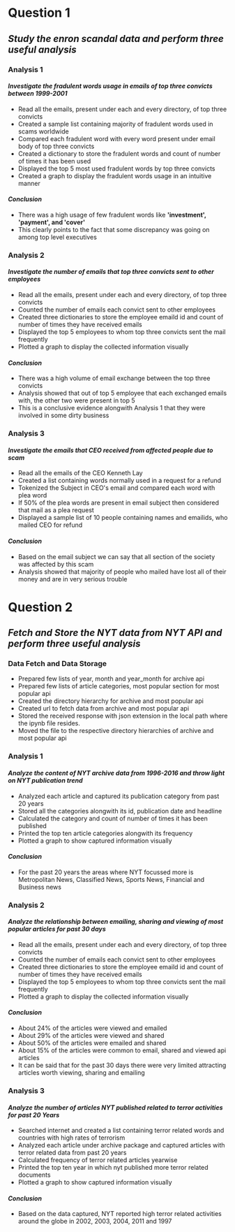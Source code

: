 # **Question 1**

## *Study the enron scandal data and perform three useful analysis*

### **Analysis 1**
    
#### *Investigate the fradulent words usage in emails of top three convicts between 1999-2001*
    
- Read all the emails, present under each and every directory, of top three convicts
- Created a sample list containing majority of fradulent words used in scams worldwide
- Compared each fradulent word with every word present under email body of top three convicts
- Created a dictionary to store the fradulent words and count of number of times it has been used
- Displayed the top 5 most used fradulent words by top three convicts
- Created a graph to display the fradulent words usage in an intuitive manner

#### *Conclusion*
    
- There was a high usage of few fradulent words like **'investment', 'payment', and 'cover'**
- This clearly points to the fact that some discrepancy was going on among top level executives


### **Analysis 2**
    
#### *Investigate the number of emails that top three convicts sent to other employees*
    
- Read all the emails, present under each and every directory, of top three convicts
- Counted the number of emails each convict sent to other employees
- Created three dictionaries to store the employee emaild id and count of number of times they have received emails
- Displayed the top 5 employees to whom top three convicts sent the mail frequently
- Plotted a graph to display the collected information visually

#### *Conclusion*
    
- There was a high volume of email exchange between the top three convicts
- Analysis showed that out of top 5 employee that each exchanged emails with, the other two were present in top 5
- This is a conclusive evidence alongwith Analysis 1 that they were involved in some dirty business
    

### **Analysis 3**
    
#### *Investigate the emails that CEO received  from affected people due to scam*
    
- Read all the emails of the CEO Kenneth Lay
- Created a list containing words normally used in a request for a refund
- Tokenized the Subject in CEO's email and compared each word with plea word
- If 50% of the plea words are present in email subject then considered that mail as a plea request
- Displayed a sample list of 10 people containing names and emailids, who mailed CEO for refund

#### *Conclusion*
    
- Based on the email subject we can say that all section of the society was affected by this scam
- Analysis showed that majority of people who mailed have lost all of their money and are in very serious trouble




# **Question 2**

## *Fetch and Store the NYT data from NYT API  and perform three useful analysis*

### **Data Fetch and Data Storage**

- Prepared few lists of year, month and year_month for archive api
- Prepared few lists of article categories, most popular section for most popular api
- Created the directory hierarchy for archive and most popular api
- Created url to fetch data from archive and most popular api
- Stored the received response with json extension in the local path where the ipynb file resides.
- Moved the file to the respective directory hierarchies of archive and most popular api

### **Analysis 1**
    
#### *Analyze the content of NYT archive data from 1996-2016 and throw light on NYT publication trend*
    
- Analyzed each article and captured its publication category from past 20 years
- Stored all the categories alongwith its id, publication date and headline
- Calculated the category and count of number of times it has been published
- Printed the top ten article categories alongwith its frequency
- Plotted a graph to show captured information visually

#### *Conclusion*
    
- For the past 20 years the areas where NYT focussed more is Metropolitan News, Classified News, Sports News, Financial and Business news


### **Analysis 2**
    
#### *Analyze the relationship between emailing, sharing and viewing of most popular articles for past 30 days*
    
- Read all the emails, present under each and every directory, of top three convicts
- Counted the number of emails each convict sent to other employees
- Created three dictionaries to store the employee emaild id and count of number of times they have received emails
- Displayed the top 5 employees to whom top three convicts sent the mail frequently
- Plotted a graph to display the collected information visually

#### *Conclusion*
    
- About 24% of the articles were viewed and emailed
- About 29% of the articles were viewed and shared
- About 50% of the articles were emailed and shared
- About 15% of the articles were common to email, shared and viewed api articles
- It can be said that for the past 30 days there were very limited attracting articles worth viewing, sharing and emailing
    

### **Analysis 3**
    
#### *Analyze the number of articles NYT published related to terror activities for past 20 Years*
    
- Searched internet and created a list containing terror related words and countries with high rates of terrorism
- Analyzed each article under archive package and captured articles with terror related data from past 20 years
- Calculated frequency of terror related articles yearwise
- Printed the top ten year in which nyt published more terror related documents
- Plotted a graph to show captured information visually

#### *Conclusion*
    
- Based on the data captured, NYT reported high terror related activities around the globe in 2002, 2003, 2004, 2011 and 1997

    